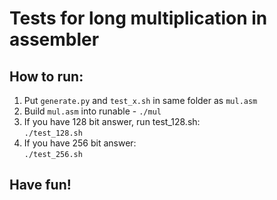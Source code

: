 # Tests for long multiplication in assembler

## How to run:

1. Put `generate.py` and `test_x.sh` in same folder as `mul.asm`
2. Build `mul.asm` into runable - `./mul`
3. If you have 128 bit answer, run test_128.sh:  
`./test_128.sh`  
4. If you have 256 bit answer:  
`./test_256.sh`

## Have fun!
